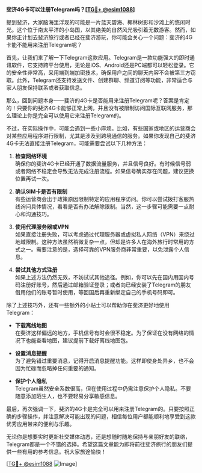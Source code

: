 **斐济4G卡可以注册Telegram吗？[[TG💪+ @esim1088](https://t.me/s/esim1088)]**

提到斐济，大家脑海里浮现的可能是一片蓝天碧海、椰林树影和沙滩上的悠闲时光。这个位于南太平洋的小岛国，以其绝美的自然风光吸引着无数游客。然而，如果你正计划去斐济旅行或者已经在斐济游玩，你可能会关心一个问题：斐济的4G卡能不能用来注册Telegram呢？

首先，让我们来了解一下Telegram这款应用。Telegram是一款功能强大的即时通讯软件，它支持跨平台使用，无论是iOS、Android还是PC端都可以轻松登录。它的安全性非常高，采用端到端加密技术，确保用户之间的聊天内容不会被第三方窃取。此外，Telegram还支持发送文件、创建群聊、频道订阅等功能，非常适合与家人朋友保持联系或者获取信息。

那么，回到问题本身——斐济的4G卡是否能用来注册Telegram呢？答案是肯定的！只要你的斐济4G卡能够正常上网，并且没有被限制访问国际互联网服务，那么理论上你是完全可以使用它来注册Telegram的。

不过，在实际操作中，可能会遇到一些小麻烦。比如，有些国家或地区的运营商会对某些应用程序进行限制，尤其是涉及到跨境通信的服务。如果你发现自己的斐济4G卡无法直接注册Telegram，可能需要尝试以下几种方法：

1. **检查网络环境**  
   确保你的斐济4G卡已经开通了数据流量服务，并且信号良好。有时候信号弱或者网络不稳定会导致无法完成注册流程。如果信号确实存在问题，建议更换位置再试一次。

2. **确认SIM卡是否有限制**  
   有些运营商会出于政策原因限制特定的应用程序访问。你可以尝试拨打客服热线询问具体情况，看看是否有办法解除限制。当然，这一步骤可能需要一点耐心和沟通技巧。

3. **使用代理服务器或VPN**  
   如果直接注册失败，可以考虑通过代理服务器或虚拟私人网络（VPN）来绕过地域限制。这种方法虽然稍微复杂一点，但却是许多人在海外旅行时常用的方式之一。需要注意的是，选择可靠的VPN服务商非常重要，以免泄露个人信息。

4. **尝试其他方式注册**  
   如果上述方法仍然无效，不妨试试其他途径。例如，你可以先在国内用国内号码注册好账号，然后通过邮箱验证登录；或者向已经安装了Telegram的朋友借用他们的账号暂时使用，等回国后再重新绑定自己的手机号码即可。

除了上述技巧外，还有一些额外的小贴士可以帮助你在斐济更好地使用Telegram：

- **下载离线地图**  
  在斐济这样偏远的地方，手机信号有时会很不稳定。为了保证在没有网络的情况下也能查看地图，建议提前下载好离线地图包。

- **设置消息提醒**  
  为了避免错过重要消息，记得开启消息提醒功能。这样即使身处异乡，也不会因为忙碌而忽略掉任何重要的通知。

- **保护个人隐私**  
  Telegram虽然安全系数很高，但在使用过程中仍需注意保护个人隐私。不要随意添加陌生人，也不要轻易分享敏感信息。

最后，再次强调一下，斐济的4G卡是完全可以用来注册Telegram的。只要按照正确的步骤操作，并注意解决可能出现的问题，相信每位用户都能顺利地享受到这款优秀应用带来的便利与乐趣。

无论你是想要实时更新社交媒体动态，还是想随时随地保持与亲朋好友的联络，Telegram都是一个不错的选择。希望这篇文章能为即将前往斐济旅行的朋友们提供一些有用的参考信息。祝大家旅途愉快！

[[TG💪+ @esim1088](https://t.me/s/esim1088) ![Image](https://i.postimg.cc/4NQfJmqS/Snipaste-2025-05-13-00-14-12.png)]